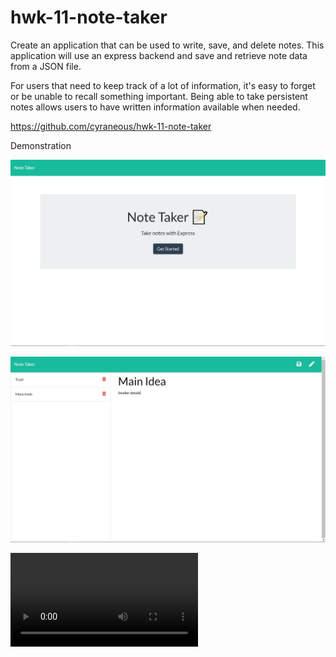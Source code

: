 # hwk-11-note-taker

Create an application that can be used to write, save, and delete notes. This application will use an express backend and save and retrieve note data from a JSON file.

For users that need to keep track of a lot of information, it's easy to forget or be unable to recall something important. Being able to take persistent notes allows users to have written information available when needed.

https://github.com/cyraneous/hwk-11-note-taker

Demonstration 

![Alt-text](https://github.com/cyraneous/hwk-11-note-taker/blob/master/Main%20Page.JPG)

![Alt-text](https://github.com/cyraneous/hwk-11-note-taker/blob/master/Note%20Saving%20Page.JPG)

![Alt-text](https://github.com/cyraneous/hwk-11-note-taker/blob/master/HWK-11.mp4)

